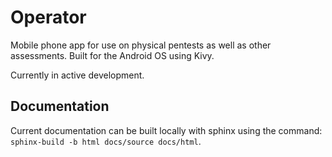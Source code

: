 # Operator

Mobile phone app for use on physical pentests as well as other assessments.
Built for the Android OS using Kivy.

Currently in active development.

## Documentation

Current documentation can be built locally with sphinx using the command:
```sphinx-build -b html docs/source docs/html```.

